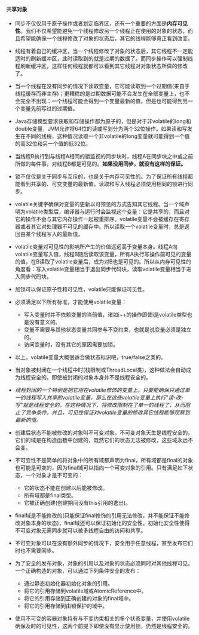 #### 共享对象

- 同步不仅仅用于原子操作或者划定临界区，还有一个重要的方面是**内存可见性**。我们不仅希望能避免一个线程修改另一个线程正在使用的对象的状态，而且希望能确保一个线程修改了对象的状态后，其它的线程能够真正看到改变。

- 线程有着自己的缓冲区，当一个线程修改了对象的状态后，其它线程不一定能适时的刷新缓冲区，此时读取到的就是过期的数据了。而同步操作可以强制线程刷新缓冲区，这样任何线程就都可以看到其它线程对对象状态所做的修改了。

- 当一个线程在没有同步的情况下读取变量，它可能读取到一个过期值(来自于线程缓存而非主存)；更糟糕的是过期数据可能不会发生在全部变量上，也不会完全不出现：一个线程可能会得到一个变量最新的值，但是也可能得到另一个变量先前写过的过期值。

- Java存储模型要求获取和存储操作都为原子的，但是对于非volatile的long和double变量，JVM允许将64位的读或写划分为两个32位操作。如果读和写发生在不同的线程，这种情况读取一个非volatile的long变量就可能得到一个值的高32位和另一个值的低32位。

- 当线程B执行到与线程A相同的锁监视的同步块时，线程A在同步块之中或之前所做的每件事，对线程B都是可见的。**如果没用同步，就没有这样的保证。**

- 锁不仅仅是关于同步与互斥的，也是关于内存可见性的。为了保证所有线程都能看到共享的、可变变量的最新值，读取和写入线程必须使用相同的锁进行同步。

- volatile关键字确保对变量的更新以可预见的方式告知其它线程。当一个域声明为volatile类型后，编译器与运行时会监视这个变量：它是共享的，而且对它的操作不会与其它内存操作一起被重排序。volatile变量不会被缓存在寄存器或者其它对处理器不可见的缓存中。所以读取一个volatile变量时，总是返回由某个线程写入的最新值。

- volatile变量对可见性的影响所产生的价值远远高于变量本身。线程A向volatile变量写入值，线程B随后读取该变量，所有A执行写操作前可见的变量的值，在B读取了volatile变量后，成为对B也是可见的。所以从内存可见性的角度看：写入volatile变量相当于退出同步代码块，读取volatile变量相当于进入同步代码块。

- 加锁可以保证原子性和可见性，volatile只能保证可见性。

- 必须满足以下所有标准，才能使用volatile变量：
    - 写入变量时并不依赖变量的当前值，诸如i++的操作即使i是volatile类型也是没有意义的。
    - 变量不需要与其他状态变量共同参与不变约束，也就是说变量必须是独立的。
    - 访问变量时，没有其它的原因需要加锁。
    
 
- 以上，volatile变量大概很适合做状态标识吧，true/false之类的。    
 
- 当对象被封闭在一个线程中时(栈限制或ThreadLocal类)，这种做法会自动成为线程安全的，即使被封闭的对象本身并不是线程安全的。

- *线程封闭的一个特例是把它用在volatile修饰的变量上。只要能确保只通过单一的线程写入共享的volatile变量，那么在这些volatile变量上执行"读-改-写"就是线程安全的。在这种情况下，将修改限制在了单一的线程了，从而阻止了竞争条件。并且，可见性保证对volatile变量的修改其它线程能够观察到最新的值。*

- 创建后状态不能被修改的对象叫不可变对象。不可变对象天生是线程安全的。它们的域是在构造函数中创建的，既然它们的状态无法被修改，这些域永远不会变。

- 不可变性不是简单的将对象中的所有域都声明为final，所有域都是final的对象也可能是可变的，因为final域可以指向一个可变对象的引用。只有满足如下状态，一个对象才是不可变的：
    - 它的状态不能在创建以后能被修改。
    - 所有域都是final类型。
    - 它被正确创建(创建期间没有this引用的逸出)。
    
- final域是不能修改的(只能保证final修饰的引用无法修改，并不能保证不能修改对象本身的状态)，final域还可以保证初始化的安全性，初始化安全性使得不可变对象无需同步就可以被多线程自由的访问和共享。

- 不可变对象可以在没有额外同步的情况下，安全用于任意线程，甚至发布它们时也不需要同步。

- 为了安全的发布对象，对象的引用以及对象的状态必须同时对其他线程可见。一个正确构造的对象，可以通过下列条件安全的发布：
    - 通过静态初始化器初始化对象的引用。
    - 将它的引用存储到volatile域或AtomicReference中。
    - 将它的引用存储到正确创建的对象的final域中。
    - 将它的引用存储到由锁保护的域中。
    
- 使用不可变的容器对象持有与不变约束相关的多个状态变量，并使用volatile确保及时的可见性，这两个前提下即使没有显示使用锁，仍然是线程安全的。
